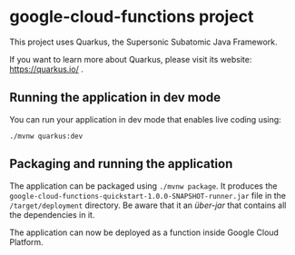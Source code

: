# google-cloud-functions project

This project uses Quarkus, the Supersonic Subatomic Java Framework.

If you want to learn more about Quarkus, please visit its website: https://quarkus.io/ .

## Running the application in dev mode

You can run your application in dev mode that enables live coding using:
```
./mvnw quarkus:dev
```

## Packaging and running the application

The application can be packaged using `./mvnw package`.
It produces the `google-cloud-functions-quickstart-1.0.0-SNAPSHOT-runner.jar` file in the `/target/deployment` directory.
Be aware that it an _über-jar_ that contains all the dependencies in it.

The application can now be deployed as a function inside Google Cloud Platform.